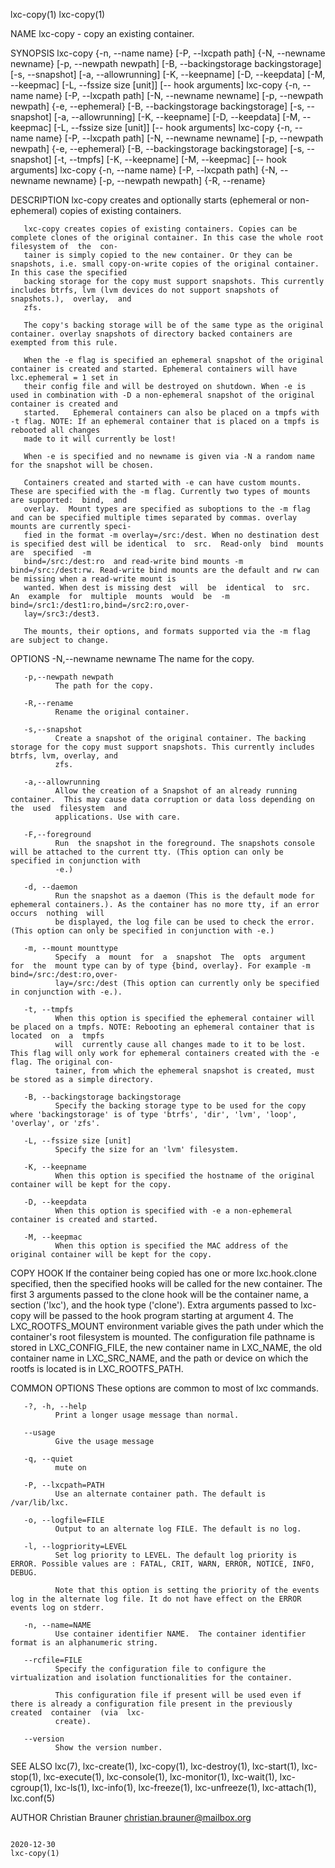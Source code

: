 lxc-copy(1)                                                                                                                                              lxc-copy(1)

NAME
       lxc-copy - copy an existing container.

SYNOPSIS
       lxc-copy {-n, --name name} [-P, --lxcpath path] {-N, --newname newname} [-p, --newpath newpath] [-B, --backingstorage backingstorage] [-s, --snapshot] [-a,
                --allowrunning] [-K, --keepname] [-D, --keepdata] [-M, --keepmac] [-L, --fssize size [unit]] [-- hook arguments]
       lxc-copy {-n, --name name} [-P, --lxcpath path] [-N, --newname newname] [-p, --newpath newpath] {-e, --ephemeral} [-B, --backingstorage backingstorage] [-s,
                --snapshot] [-a, --allowrunning] [-K, --keepname] [-D, --keepdata] [-M, --keepmac] [-L, --fssize size [unit]] [-- hook arguments]
       lxc-copy {-n, --name name} [-P, --lxcpath path] [-N, --newname newname] [-p, --newpath newpath] {-e, --ephemeral} [-B, --backingstorage backingstorage] [-s,
                --snapshot] [-t, --tmpfs] [-K, --keepname] [-M, --keepmac] [-- hook arguments]
       lxc-copy {-n, --name name} [-P, --lxcpath path] {-N, --newname newname} [-p, --newpath newpath] {-R, --rename}

DESCRIPTION
       lxc-copy creates and optionally starts (ephemeral or non-ephemeral) copies of existing containers.

       lxc-copy creates copies of existing containers. Copies can be complete clones of the original container. In this case the whole root filesystem of  the  con‐
       tainer is simply copied to the new container. Or they can be snapshots, i.e. small copy-on-write copies of the original container. In this case the specified
       backing storage for the copy must support snapshots. This currently includes btrfs, lvm (lvm devices do not support snapshots of  snapshots.),  overlay,  and
       zfs.

       The copy's backing storage will be of the same type as the original container. overlay snapshots of directory backed containers are exempted from this rule.

       When the -e flag is specified an ephemeral snapshot of the original container is created and started. Ephemeral containers will have lxc.ephemeral = 1 set in
       their config file and will be destroyed on shutdown. When -e is used in combination with -D a non-ephemeral snapshot of the original container is created and
       started.   Ephemeral containers can also be placed on a tmpfs with -t flag. NOTE: If an ephemeral container that is placed on a tmpfs is rebooted all changes
       made to it will currently be lost!

       When -e is specified and no newname is given via -N a random name for the snapshot will be chosen.

       Containers created and started with -e can have custom mounts. These are specified with the -m flag. Currently two types of mounts are supported:  bind,  and
       overlay.  Mount types are specified as suboptions to the -m flag and can be specified multiple times separated by commas. overlay mounts are currently speci‐
       fied in the format -m overlay=/src:/dest. When no destination dest is specified dest will be identical  to  src.  Read-only  bind  mounts  are  specified  -m
       bind=/src:/dest:ro  and read-write bind mounts -m bind=/src:/dest:rw. Read-write bind mounts are the default and rw can be missing when a read-write mount is
       wanted. When dest is missing dest  will  be  identical  to  src.  An  example  for  multiple  mounts  would  be  -m  bind=/src1:/dest1:ro,bind=/src2:ro,over‐
       lay=/src3:/dest3.

       The mounts, their options, and formats supported via the -m flag are subject to change.

OPTIONS
       -N,--newname newname
              The name for the copy.

       -p,--newpath newpath
              The path for the copy.

       -R,--rename
              Rename the original container.

       -s,--snapshot
              Create a snapshot of the original container. The backing storage for the copy must support snapshots. This currently includes btrfs, lvm, overlay, and
              zfs.

       -a,--allowrunning
              Allow the creation of a Snapshot of an already running container.  This may cause data corruption or data loss depending on the  used  filesystem  and
              applications. Use with care.

       -F,--foreground
              Run  the snapshot in the foreground. The snapshots console will be attached to the current tty. (This option can only be specified in conjunction with
              -e.)

       -d, --daemon
              Run the snapshot as a daemon (This is the default mode for ephemeral containers.). As the container has no more tty, if an error occurs  nothing  will
              be displayed, the log file can be used to check the error. (This option can only be specified in conjunction with -e.)

       -m, --mount mounttype
              Specify  a  mount  for  a  snapshot  The  opts  argument  for  the  mount type can by of type {bind, overlay}. For example -m bind=/src:/dest:ro,over‐
              lay=/src:/dest (This option can currently only be specified in conjunction with -e.).

       -t, --tmpfs
              When this option is specified the ephemeral container will be placed on a tmpfs. NOTE: Rebooting an ephemeral container that is  located  on  a  tmpfs
              will  currently cause all changes made to it to be lost. This flag will only work for ephemeral containers created with the -e flag. The original con‐
              tainer, from which the ephemeral snapshot is created, must be stored as a simple directory.

       -B, --backingstorage backingstorage
              Specify the backing storage type to be used for the copy where 'backingstorage' is of type 'btrfs', 'dir', 'lvm', 'loop', 'overlay', or 'zfs'.

       -L, --fssize size [unit]
              Specify the size for an 'lvm' filesystem.

       -K, --keepname
              When this option is specified the hostname of the original container will be kept for the copy.

       -D, --keepdata
              When this option is specified with -e a non-ephemeral container is created and started.

       -M, --keepmac
              When this option is specified the MAC address of the original container will be kept for the copy.

COPY HOOK
       If the container being copied has one or more lxc.hook.clone specified, then the specified hooks will be called for the new container. The first 3  arguments
       passed to the clone hook will be the container name, a section ('lxc'), and the hook type ('clone'). Extra arguments passed to lxc-copy will be passed to the
       hook program starting at argument 4. The LXC_ROOTFS_MOUNT environment variable gives the path under which the container's root  filesystem  is  mounted.  The
       configuration  file pathname is stored in LXC_CONFIG_FILE, the new container name in LXC_NAME, the old container name in LXC_SRC_NAME, and the path or device
       on which the rootfs is located is in LXC_ROOTFS_PATH.

COMMON OPTIONS
       These options are common to most of lxc commands.

       -?, -h, --help
              Print a longer usage message than normal.

       --usage
              Give the usage message

       -q, --quiet
              mute on

       -P, --lxcpath=PATH
              Use an alternate container path. The default is /var/lib/lxc.

       -o, --logfile=FILE
              Output to an alternate log FILE. The default is no log.

       -l, --logpriority=LEVEL
              Set log priority to LEVEL. The default log priority is ERROR. Possible values are : FATAL, CRIT, WARN, ERROR, NOTICE, INFO, DEBUG.

              Note that this option is setting the priority of the events log in the alternate log file. It do not have effect on the ERROR events log on stderr.

       -n, --name=NAME
              Use container identifier NAME.  The container identifier format is an alphanumeric string.

       --rcfile=FILE
              Specify the configuration file to configure the virtualization and isolation functionalities for the container.

              This configuration file if present will be used even if there is already a configuration file present in the previously created  container  (via  lxc-
              create).

       --version
              Show the version number.

SEE ALSO
       lxc(7),  lxc-create(1),  lxc-copy(1),  lxc-destroy(1), lxc-start(1), lxc-stop(1), lxc-execute(1), lxc-console(1), lxc-monitor(1), lxc-wait(1), lxc-cgroup(1),
       lxc-ls(1), lxc-info(1), lxc-freeze(1), lxc-unfreeze(1), lxc-attach(1), lxc.conf(5)

AUTHOR
       Christian Brauner <christian.brauner@mailbox.org>

                                                                             2020-12-30                                                                  lxc-copy(1)

